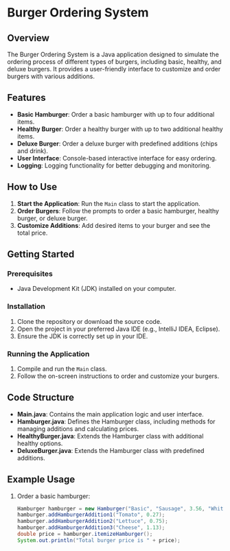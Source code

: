 # Burger Ordering System

## Overview

The Burger Ordering System is a Java application designed to simulate the ordering process of different types of burgers, including basic, healthy, and deluxe burgers. It provides a user-friendly interface to customize and order burgers with various additions.

## Features

- **Basic Hamburger**: Order a basic hamburger with up to four additional items.
- **Healthy Burger**: Order a healthy burger with up to two additional healthy items.
- **Deluxe Burger**: Order a deluxe burger with predefined additions (chips and drink).
- **User Interface**: Console-based interactive interface for easy ordering.
- **Logging**: Logging functionality for better debugging and monitoring.

## How to Use

1. **Start the Application**: Run the `Main` class to start the application.
2. **Order Burgers**: Follow the prompts to order a basic hamburger, healthy burger, or deluxe burger.
3. **Customize Additions**: Add desired items to your burger and see the total price.

## Getting Started

### Prerequisites

- Java Development Kit (JDK) installed on your computer.

### Installation

1. Clone the repository or download the source code.
2. Open the project in your preferred Java IDE (e.g., IntelliJ IDEA, Eclipse).
3. Ensure the JDK is correctly set up in your IDE.

### Running the Application

1. Compile and run the `Main` class.
2. Follow the on-screen instructions to order and customize your burgers.

## Code Structure

- **Main.java**: Contains the main application logic and user interface.
- **Hamburger.java**: Defines the Hamburger class, including methods for managing additions and calculating prices.
- **HealthyBurger.java**: Extends the Hamburger class with additional healthy options.
- **DeluxeBurger.java**: Extends the Hamburger class with predefined additions.

## Example Usage

1. Order a basic hamburger:
   ```java
   Hamburger hamburger = new Hamburger("Basic", "Sausage", 3.56, "White roll");
   hamburger.addHamburgerAddition1("Tomato", 0.27);
   hamburger.addHamburgerAddition2("Lettuce", 0.75);
   hamburger.addHamburgerAddition3("Cheese", 1.13);
   double price = hamburger.itemizeHamburger();
   System.out.println("Total burger price is " + price);
